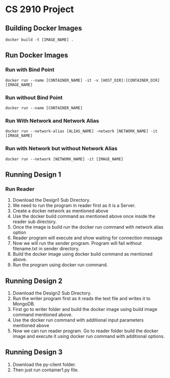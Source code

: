# CS 2910 Project

## Building Docker Images

`docker build -t [IMAGE_NAME] .`

## Run Docker Images

### Run with Bind Point

`docker run --name [CONTAINER_NAME] -it -v [HOST_DIR]:[CONTAINER_DIR] [IMAGE_NAME]`

### Run without Bind Point

`docker run --name [CONTAINER_NAME]`

### Run With Network and Network Alias

`docker run --network-alias [ALIAS_NAME] -network [NETWORK_NAME] -it [IMAGE_NAME]`

### Run with Network but without Network Alias

`docker run --network [NETWORK_NAME] -it [IMAGE_NAME]`

## Running Design 1

### Run Reader

1. Download the Design1 Sub Directory.
2. We need to run the program in reader first as it is a Server.
3. Create a docker network as mentioned above
4. Use the docker build command as mentioned above once inside the reader sub directory.
5. Once the image is build run the docker run command with  network alias option
6. Reader program will execute and show waiting for connection message
7. Now we will run the sender program. Program will fail without filename.txt in sender directory. 
8. Build the docker image using docker build command as mentioned above.
9. Run the program using docker run command.

## Running Design 2

1. Download the Design2 Sub Directory.
2. Run the writer program first as it reads the text file and writes it to MongoDB.
3. First go to writer folder and build the docker image using build image command mentioned above.
4. Use the docker run command with additional input parameters mentioned above
5. Now we can run reader program. Go to reader folder build the docker image and execute it using docker run command with additional options.



## Running Design 3

1. Download the py-client folder.
2. Then just run container1.py file. 